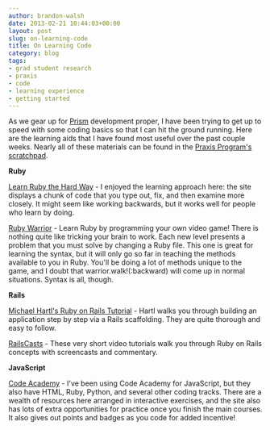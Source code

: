 ```yaml
---
author: brandon-walsh
date: 2013-02-21 10:44:03+00:00
layout: post
slug: on-learning-code
title: On Learning Code
category: blog
tags:
- grad student research
- praxis
- code
- learning experience
- getting started
---
```


As we gear up for [Prism](http://prism.scholarslab.org) development proper, I have been trying to get up to speed with some coding basics so that I can hit the ground running. Here are the learning aids that I have found most useful over the past couple weeks. Nearly all of these materials can be found in the [Praxis Program's scratchpad](https://praxis.scholarslab.org).

**Ruby**

[Learn Ruby the Hard Way](http://ruby.learncodethehardway.org/book/) - I enjoyed the learning approach here: the site displays a chunk of code that you type out, fix, and then examine more closely. It might seem like working backwards, but it works well for people who learn by doing.

[Ruby Warrior](https://github.com/ryanb/ruby-warrior) - Learn Ruby by programming your own video game! There is nothing quite like tricking your brain to work. Each new level presents a problem that you must solve by changing a Ruby file. This one is great for learning the syntax, but it will only go so far in teaching the methods available to you in Ruby. You'll be doing a lot of methods unique to the game, and I doubt that warrior.walk!(:backward) will come up in normal situations. Syntax is all, though.

**Rails**

[Michael Hartl's Ruby on Rails Tutorial](http://ruby.railstutorial.org/ruby-on-rails-tutorial-book) - Hartl walks you through building an application step by step via a Rails scaffolding. They are quite thorough and easy to follow.

[RailsCasts](http://railscasts.com) - These very short video tutorials walk you through Ruby on Rails concepts with screencasts and commentary.

**JavaScript**

[Code Academy](http://www.codecademy.com/) - I've been using Code Academy for JavaScript, but they also have HTML, Ruby, Python, and several other coding tracks. There are a wealth of resources here arranged in interactive exercises, and the site also has lots of extra opportunities for practice once you finish the main courses. It also gives out points and badges as you code for added incentive!
